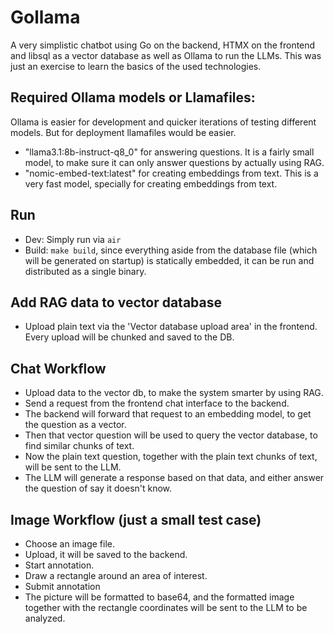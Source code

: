 # Gollama

A very simplistic chatbot using Go on the backend, HTMX on the frontend and libsql as a vector database as well as Ollama to run the LLMs.
This was just an exercise to learn the basics of the used technologies.

## Required Ollama models or Llamafiles:

Ollama is easier for development and quicker iterations of testing different models. But for deployment llamafiles would be easier.

- "llama3.1:8b-instruct-q8_0" for answering questions. It is a fairly small model, to make sure it can only answer questions by actually using RAG.
- "nomic-embed-text:latest" for creating embeddings from text. This is a very fast model, specially for creating embeddings from text.

## Run

- Dev: Simply run via `air`
- Build: `make build`, since everything aside from the database file (which will be generated on startup) is statically embedded, it can be run and distributed as a single binary.

## Add RAG data to vector database

- Upload plain text via the 'Vector database upload area' in the frontend. Every upload will be chunked and saved to the DB.

## Chat Workflow

- Upload data to the vector db, to make the system smarter by using RAG.
- Send a request from the frontend chat interface to the backend.
- The backend will forward that request to an embedding model, to get the question as a vector.
- Then that vector question will be used to query the vector database, to find similar chunks of text.
- Now the plain text question, together with the plain text chunks of text, will be sent to the LLM.
- The LLM will generate a response based on that data, and either answer the question of say it doesn't know.

## Image Workflow (just a small test case)

- Choose an image file.
- Upload, it will be saved to the backend.
- Start annotation.
- Draw a rectangle around an area of interest.
- Submit annotation
- The picture will be formatted to base64, and the formatted image together with the rectangle coordinates will be sent to the LLM to be analyzed.

